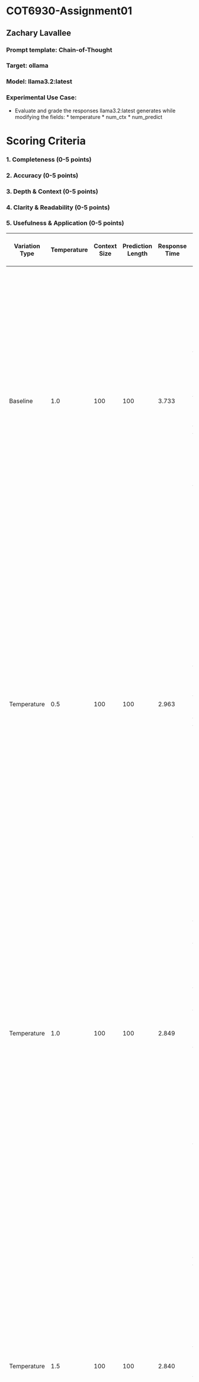 # COT6930-Assignment01
## Zachary Lavallee

### Prompt template: Chain-of-Thought

### Target: ollama

### Model: llama3.2:latest

### Experimental Use Case:
   * Evaluate and grade the responses llama3.2:latest generates while modifying the fields: 
    * temperature
    * num_ctx
    * num_predict


# Scoring Criteria

### 1. Completeness (**0-5 points**)   

### 2. Accuracy (**0-5 points**)  

### 3. Depth & Context (**0-5 points**)  

### 4. Clarity & Readability (**0-5 points**)  

### 5. Usefulness & Application (**0-5 points**)  


| Variation Type  | Temperature | Context Size | Prediction Length | Response Time | Generated Response | Final Score (0-25) |
|----------------|------------|--------------|--------------------|---------------|--------------------|--------------------|
| Baseline | 1.0 | 100 | 100 | 3.733 | "The ideal balance between personal privacy and national security in the digital age is a delicate and ongoing debate. Here's a suggested framework to achieve this balance: **Principles** 1. **Proportionality**: Any measure taken to ensure national security should be proportionate to the threat it aims to address. 2. **Necessity**: Only collect and use data that is necessary to prevent or mitigate the threat. 3. **Transparency**: Clearly communicate what data is being collected, how it's..." | 22 |
| Temperature | 0.5 | 100 | 100 | 2.963 | "The ideal balance between personal privacy and national security in the digital age is a complex and evolving issue. Here's a nuanced answer: **Personal Privacy:** 1. **Individual autonomy**: Individuals have the right to control their personal data, communicate freely, and make choices about how they want to use technology. 2. **Protection from surveillance**: Personal privacy requires safeguards against unwarranted government or corporate surveillance, ensuring individuals are not unfairly monitored or targeted. 3. **Data ownership**: Individuals should have clear..." | 22 |
| Temperature | 1.0 | 100 | 100 | 2.849 | "**Definition of Personal Privacy:** Personal privacy refers to an individual's right to control their personal information, thoughts, and actions without undue intrusion or monitoring by others. It encompasses the protection of one's identity, correspondence, financial information, health records, and other sensitive data from unauthorized access, misuse, or exploitation. **Definition of National Security:** National security refers to the defense of a nation against external threats, such as terrorism, cyberattacks, espionage, and invasion. It involves the preservation of..." | 20 |
| Temperature | 1.5 | 100 | 100 | 2.840 | "The ideal balance between personal privacy and national security in the digital age can be achieved through a multi-faceted approach that incorporates both individual rights and public safety. Here are some key considerations: 1. **Proportionality**: Measures taken to protect national security should be proportionate to the threat posed. Laws and regulations should not infringe on personal privacy unless absolutely necessary. 2. **Transparency and oversight**: Governments should ensure that decision-making processes regarding surveillance and data collection are transparent, and independent bodies..." | 22 |
| Context Size | 1.0 | 500 | 100 | 3.757 | "**Definition of Personal Privacy:** Personal privacy refers to an individual's right to control their personal information, thoughts, and feelings without unwarranted intrusion or exploitation by others. It encompasses various aspects of life, including communication, surveillance, data collection, and online activities. **Definition of National Security:** National security refers to the protection of a country's citizens, infrastructure, and interests from external threats, such as terrorism, cyberattacks, espionage, and other forms of aggression. It involves the measures..." | 20 |


